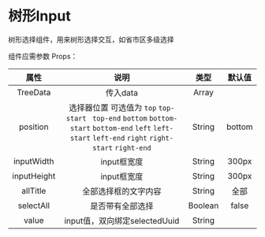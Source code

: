 # 树形Input
树形选择组件，用来树形选择交互，如省市区多级选择

组件应需参数 Props：

|    属性   |       说明	 |      类型      |    默认值  |
|:-------: |:-------------: | :----------:| :----------: |
|TreeData |传入data |Array |  |
|position |选择器位置 可选值为 <code>top</code> <code>top-start </code> <code>top-end</code> <code>bottom</code> <code>bottom-start</code> <code>bottom-end</code> <code>left</code> <code>left-start</code> <code>left-end</code> <code>right</code> <code>right-start</code>  <code>right-end</code>| String | bottom|
|inputWidth|input框宽度 |String |300px|
|inputHeight|input框宽度 |String |300px|
|allTitle|全部选择框的文字内容 |String | 全部|
|selectAll |是否带有全部选择 |Boolean | false|
|value|input值，双向绑定selectedUuid| String | |